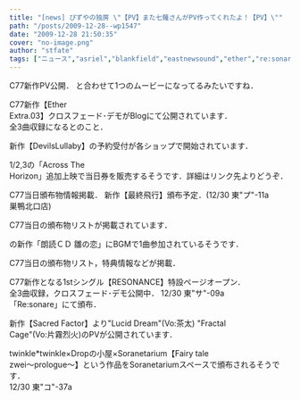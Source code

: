 ```yaml
---
title: "[news] ぴずやの独房 \"【PV】また七薙さんがPV作ってくれたよ！【PV】\""
path: "/posts/2009-12-28--wp1547"
date: "2009-12-28 21:50:35"
cover: "no-image.png"
author: "stfate"
tags: ["ニュース","asriel","blankfield","eastnewsound","ether","re:sonare","sound horizon","ui-70","ぴずや","ノーザン･キラー","六弦アリス","少女病","結月そら"]
---
```


<style type="text/css">
<!--
p {white-space: pre-wrap};
-->
</style>



C77新作PV公開．
と合わせて1つのムービーになってるみたいですね．


C77新作【Ether Extra.03】クロスフェード･デモがBlogにて公開されています．
全3曲収録になるとのこと．


新作【DevilsLullaby】の予約受付が各ショップで開始されています．


1/2,3の「Across The Horizon」追加上映で当日券を販売するそうです．詳細はリンク先よりどうぞ．


C77当日頒布物情報掲載．
新作【最終飛行】頒布予定．(12/30 東"プ"-11a 巣鴨北口店)


C77当日の頒布物リストが掲載されています．


の新作「朗読ＣＤ 雛の恋」にBGMで1曲参加されているそうです．


C77当日の頒布物リスト，特典情報などが掲載．



C77新作となる1stシングル【RESONANCE】特設ページオープン．
全3曲収録，クロスフェード･デモ公開中．
12/30 東"サ"-09a 「Re:sonare」にて頒布．


新作【Sacred Factor】より"Lucid Dream"(Vo:茶太) "Fractal Cage"(Vo:片霧烈火)のPVが公開されています．




twinkle*twinkle×Dropの小屋×Soranetarium【Fairy tale zwei～prologue～】という作品をSoranetariumスペースで頒布されるそうです．
12/30 東"コ"-37a